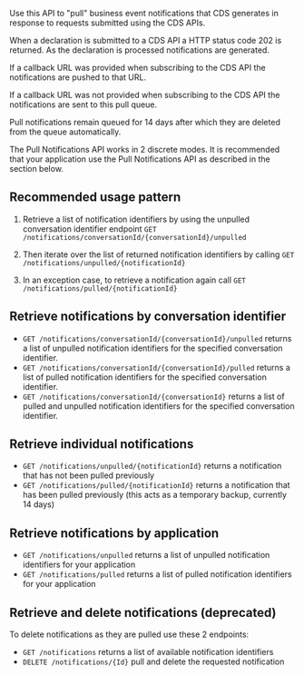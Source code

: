 Use this API to "pull" business event notifications that CDS generates in response to requests submitted using the CDS APIs.

When a declaration is submitted to a CDS API a HTTP status code 202 is returned. As the declaration is processed notifications are generated.

If a callback URL was provided when subscribing to the CDS API the notifications are pushed to that URL.

If a callback URL was not provided when subscribing to the CDS API the notifications are sent to this pull queue.

Pull notifications remain queued for 14 days after which they are deleted from the queue automatically.

The Pull Notifications API works in 2 discrete modes. It is recommended that your application use the Pull Notifications API as described in the section below.

## Recommended usage pattern

1. Retrieve a list of notification identifiers by using the unpulled conversation identifier endpoint `GET /notifications/conversationId/{conversationId}/unpulled`

2. Then iterate over the list of returned notification identifiers by calling `GET /notifications/unpulled/{notificationId}`

3. In an exception case, to retrieve a notification again call `GET /notifications/pulled/{notificationId}`

## Retrieve notifications by conversation identifier

* `GET /notifications/conversationId/{conversationId}/unpulled` returns a list of unpulled notification identifiers for the specified conversation identifier.
* `GET /notifications/conversationId/{conversationId}/pulled` returns a list of pulled notification identifiers for the specified conversation identifier.
* `GET /notifications/conversationId/{conversationId}` returns a list of pulled and unpulled notification identifiers for the specified conversation identifier.

## Retrieve individual notifications

* `GET /notifications/unpulled/{notificationId}` returns a notification that has not been pulled previously
* `GET /notifications/pulled/{notificationId}` returns a notification that has been pulled previously (this acts as a temporary backup, currently 14 days)

## Retrieve notifications by application

* `GET /notifications/unpulled` returns a list of unpulled notification identifiers for your application 
* `GET /notifications/pulled` returns a list of pulled notification identifiers for your application

## Retrieve and delete notifications (deprecated)

To delete notifications as they are pulled use these 2 endpoints:
    
* `GET /notifications`  returns a list of available notification identifiers
* `DELETE /notifications/{Id}` pull and delete the requested notification

